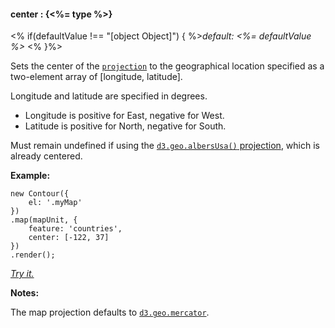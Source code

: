 #### **center** : {<%= type %>}

<% if(defaultValue !== "[object Object]") { %>*default: <%= defaultValue %>* <% }%>

Sets the center of the [`projection`](#geo_config/config.map.projection) to the geographical location specified as a two-element array of [longitude, latitude].

Longitude and latitude are specified in degrees.

* Longitude is positive for East, negative for West.
* Latitude is positive for North, negative for South.

Must remain undefined if using the [`d3.geo.albersUsa()` projection](#geo_config/config.map.projection), which is already centered.

**Example:**

	new Contour({
		el: '.myMap'
	})
	.map(mapUnit, { 
		feature: 'countries', 
		center: [-122, 37] 
	})
	.render();

*[Try it.](<%= jsFiddleLink %>)*

**Notes:**

The map projection defaults to [`d3.geo.mercator`](https://github.com/mbostock/d3/wiki/Geo-Projections).

